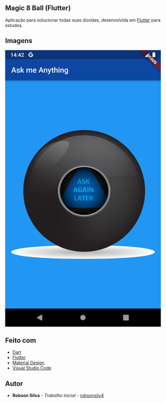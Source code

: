 ## Magic 8 Ball (Flutter)

Aplicação para solucionar todas suas dúvidas, desenvolvida em [Flutter](https://flutter.dev/) para estudos.

## Imagens

![alt text](screenshot.png "Prévia da aplicação")

## Feito com

- [Dart](https://dart.dev/)
- [Flutter](https://flutter.dev/)
- [Material Design](https://material.io/)
- [Visual Studio Code](https://code.visualstudio.com/)

## Autor

- **Robson Silva** - _Trabalho inicial_ - [robsonsilv4](https://github.com/robsonsilv4)